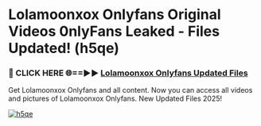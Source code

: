 # Lolamoonxox Onlyfans Original Videos 0nlyFans Leaked - Files Updated! (h5qe)

<h3>🔴 CLICK HERE 🌐==►► <a href="https://tinyurl.com/ehrbuxhb" rel="nofollow">Lolamoonxox Onlyfans Updated Files</a></h3>

Get Lolamoonxox Onlyfans and all content. Now you can access all videos and pictures of Lolamoonxox Onlyfans. New Updated Files 2025!

[![h5qe](https://i.imgur.com/lVYEuWS.gif)](https://tinyurl.com/ehrbuxhb)
